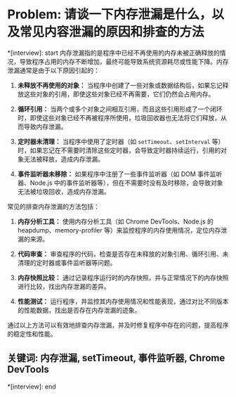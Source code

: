 # Problem: 请谈一下内存泄漏是什么，以及常见内容泄漏的原因和排查的方法

*[interview]: start
内存泄漏指的是程序中已经不再使用的内存未被正确释放的情况，导致程序占用的内存不断增加，最终可能导致系统资源耗尽或性能下降。内存泄漏通常是由于以下原因引起的：

1. **未释放不再使用的对象：** 当程序中创建了一些对象或数据结构后，如果忘记释放这些对象的引用，即使这些对象已经不再需要，它们仍然会占用内存。

2. **循环引用：** 当两个或多个对象之间相互引用，而且这些引用形成了一个闭环时，即使这些对象已经不再被程序所使用，垃圾回收器也无法将它们释放，从而导致内存泄漏。

3. **定时器未清理：** 当程序中使用了定时器（如 `setTimeout`、`setInterval` 等）时，如果忘记在不需要时清除这些定时器，会导致定时器持续运行，引用的对象无法被释放，造成内存泄漏。

4. **事件监听器未移除：** 如果程序中注册了一些事件监听器（如 DOM 事件监听器、Node.js 中的事件监听器等），但在不需要时没有及时移除，会导致对象无法被垃圾回收，造成内存泄漏。

常见的排查内存泄漏的方法包括：

1. **内存分析工具：** 使用内存分析工具（如 Chrome DevTools、Node.js 的 heapdump、memory-profiler 等）来监控程序的内存使用情况，定位内存泄漏的来源。

2. **代码审查：** 审查程序的代码，检查是否存在未释放的对象引用、循环引用、未清理的定时器或事件监听器等问题。

3. **内存快照比较：** 通过记录程序运行时的内存快照，并与正常情况下的内存快照进行比较，找出内存泄漏的差异。

4. **性能测试：** 运行程序，并监控其内存使用情况和性能表现，通过对比不同版本的性能数据，找出是否存在内存泄漏的迹象。

通过以上方法可以有效地排查内存泄漏，并及时修复程序中存在的问题，提高程序的稳定性和性能。

## 关键词: 内存泄漏, setTimeout, 事件监听器, Chrome DevTools
*[interview]: end
